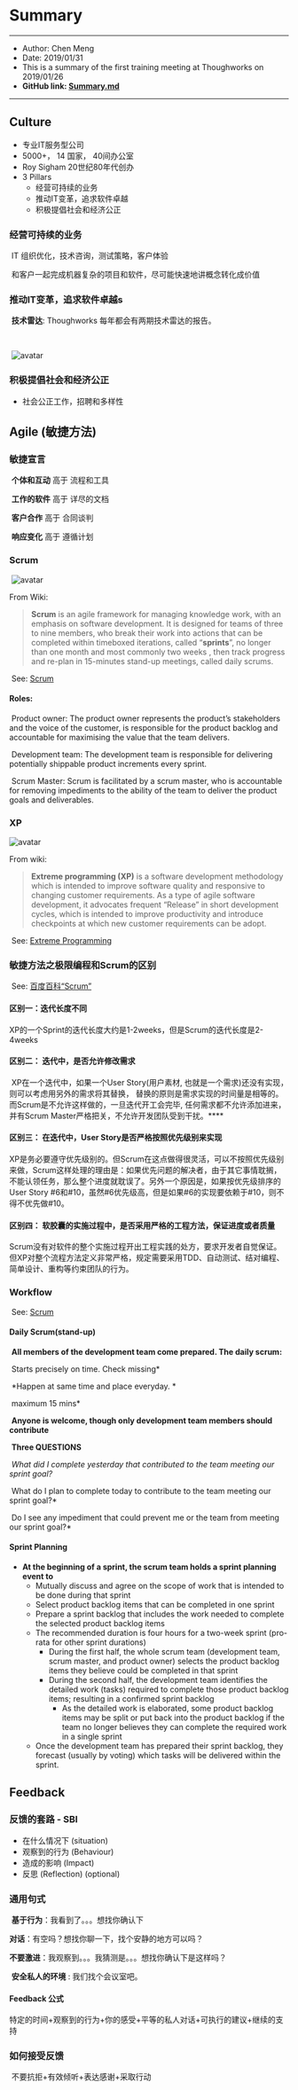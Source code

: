              

# Summary

----------------------------------------------------------------------------------------------------------------------------

 - Author: Chen Meng
 - Date: 2019/01/31
 - This is a summary of the first training meeting at Thoughworks on 2019/01/26
 - **GitHub link: [Summary.md](https://github.com/NickMengChen/Summary_Jan2019.git)**

----------------------------------------------------------------------------------------------------------------------------



## Culture

- 专业IT服务型公司
- 5000+， 14 国家， 40间办公室
- Roy Sigham 20世纪80年代创办
- 3 Pillars
  - 经营可持续的业务
  - 推动IT变革，追求软件卓越
  - 积极提倡社会和经济公正



### 经营可持续的业务

​	IT 组织优化，技术咨询，测试策略，客户体验

​	和客户一起完成机器复杂的项目和软件，尽可能快速地讲概念转化成价值

### 推动IT变革，追求软件卓越s

​	**技术雷达**: Thoughworks 每年都会有两期技术雷达的报告。

​	

​	![avatar](https://raw.githubusercontent.com/NickMengChen/Summary_Jan2019/master/pic/Tec.png)



### 积极提倡社会和经济公正

- 社会公正工作，招聘和多样性

## Agile (敏捷方法)

### 敏捷宣言

​	**个体和互动** 高于 流程和工具

​	**工作的软件** 高于 详尽的文档

​	**客户合作** 高于 合同谈判

​	**响应变化** 高于 遵循计划

### Scrum

​	![avatar](https://raw.githubusercontent.com/NickMengChen/Summary_Jan2019/master/pic/Scrum.png)	

From Wiki: 

> **Scrum** is an agile framework for managing knowledge work, with an emphasis on software development. It is designed for teams of three to nine members, who break their work into actions that can be completed within timeboxed iterations, called “**sprints**”, no longer than one month and most commonly two weeks , then track progress and re-plan in 15-minutes stand-up meetings, called daily scrums.​	

​	See: [Scrum](https://en.wikipedia.org/wiki/Scrum_(software_development))

#### Roles: 

​	Product owner: The product owner represents the product’s stakeholders and the voice of the customer, is responsible for the product backlog and accountable for maximising the value that the team delivers.

​	Development team: The development team is responsible for delivering potentially shippable product increments every sprint. 

​	Scrum Master: Scrum is facilitated by a scrum master, who is accountable for removing impediments to the ability of the team to deliver the product goals and deliverables. 

### XP 

![avatar](https://raw.githubusercontent.com/NickMengChen/Summary_Jan2019/master/pic/xp.png)

From wiki:

> **Extreme programming (XP)** is a software development methodology which is intended to improve software quality and responsive to changing customer requirements. As a type of agile software development, it advocates frequent “Release” in short development cycles, which is intended to improve productivity and introduce checkpoints at which new customer requirements can be adopt. 

​	See: [Extreme Programming](https://en.wikipedia.org/wiki/Extreme_programming)

### 敏捷方法之极限编程和Scrum的区别 

​	See: [百度百科“Scrum”](https://baike.baidu.com/item/Scrum/1698901?fr=aladdin)

#### 区别一：**迭代长度不同**

​	XP的一个Sprint的迭代长度大约是1-2weeks，但是Scrum的迭代长度是2-4weeks

#### 区别二： **迭代中，是否允许修改需求**

​	XP在一个迭代中，如果一个User Story(用户素材, 也就是一个需求)还没有实现， 则可以考虑用另外的需求将其替换， 替换的原则是需求实现的时间量是相等的。而Scrum是不允许这样做的，一旦迭代开工会完毕, 任何需求都不允许添加进来，并有Scrum Master严格把关，不允许开发团队受到干扰。****

#### 区别三： **在迭代中，User Story是否严格按照优先级别来实现**

​	XP是务必要遵守优先级别的。但Scrum在这点做得很灵活，可以不按照优先级别来做，Scrum这样处理的理由是：如果优先问题的解决者，由于其它事情耽搁，不能认领任务，那么整个进度就耽误了。另外一个原因是，如果按优先级排序的User Story #6和#10，虽然#6优先级高，但是如果#6的实现要依赖于#10，则不得不优先做#10。

#### 区别四： **软胶囊的实施过程中，是否采用严格的工程方法，保证进度或者质量**

​	Scrum没有对软件的整个实施过程开出工程实践的处方，要求开发者自觉保证。但XP对整个流程方法定义非常严格，规定需要采用TDD、自动测试、结对编程、简单设计、重构等约束团队的行为。

### Workflow

​	See: [Scrum](https://en.wikipedia.org/wiki/Scrum_(software_development))

#### 	Daily Scrum(stand-up)

​	**All members of the development team come prepared. The daily scrum:**

​		Starts precisely on time. Check missing*

​		*Happen at same time and place everyday. *

​		maximum 15 mins*

​	**Anyone is welcome, though only development team members should contribute**

​	**Three QUESTIONS**

​		*What did I complete yesterday that contributed to the team meeting our sprint goal?*

​		What do I plan to complete today to contribute to the team meeting our sprint goal?*

​		Do I see any impediment that could prevent me or the team from meeting our sprint goal?*

#### Sprint Planning

- **At the beginning of a sprint, the scrum team holds a sprint planning event to**
  - Mutually discuss and agree on the scope of work that is intended to be done during that sprint
  - Select product backlog items that can be completed in one sprint
  - Prepare a sprint backlog that includes the work needed to complete the selected product backlog items
  - The recommended duration is four hours for a two-week sprint (pro-rata for other sprint durations)
    - During the first half, the whole scrum team (development team, scrum master, and product owner) selects the product backlog items they believe could be completed in that sprint
    - During the second half, the development team identifies the detailed work (tasks) required to complete those product backlog items; resulting in a confirmed sprint backlog
      - As the detailed work is elaborated, some product backlog items may be split or put back into the product backlog if the team no longer believes they can complete the required work in a single sprint
  - Once the development team has prepared their sprint backlog, they forecast (usually by voting) which tasks will be delivered within the sprint.

## Feedback

### 反馈的套路 - **SBI**

- 在什么情况下 (situation)
- 观察到的行为 (Behaviour)
- 造成的影响 (Impact)	
- 反思 (Reflection) (optional)

### 通用句式

​	**基于行为**：我看到了。。。想找你确认下

​	**对话**：有空吗？想找你聊一下，找个安静的地方可以吗？

​	**不要激进**：我观察到。。。我猜测是。。。想找你确认下是这样吗？

​	**安全私人的环境** : 我们找个会议室吧。

#### 	Feedback 公式

​		特定的时间+观察到的行为+你的感受+平等的私人对话+可执行的建议+继续的支持

### 如何接受反馈

​		不要抗拒+有效倾听+表达感谢+采取行动











